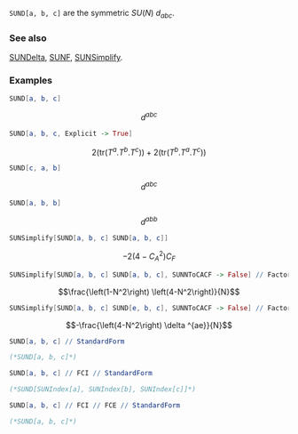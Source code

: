`SUND[a, b, c]` are the symmetric $SU(N)$ $d_{abc}$.

### See also

[SUNDelta](SUNDelta), [SUNF](SUNF), [SUNSimplify](SUNSimplify).

### Examples

```mathematica
SUND[a, b, c]
```

$$d^{abc}$$

```mathematica
SUND[a, b, c, Explicit -> True]
```

$$2 \left(\text{tr}(T^a.T^b.T^c)\right)+2 \left(\text{tr}(T^b.T^a.T^c)\right)$$

```mathematica
SUND[c, a, b]
```

$$d^{abc}$$

```mathematica
SUND[a, b, b]
```

$$d^{abb}$$

```mathematica
SUNSimplify[SUND[a, b, c] SUND[a, b, c]]
```

$$-2 \left(4-C_A^2\right) C_F$$

```mathematica
SUNSimplify[SUND[a, b, c] SUND[a, b, c], SUNNToCACF -> False] // Factor2
```

$$\frac{\left(1-N^2\right) \left(4-N^2\right)}{N}$$

```mathematica
SUNSimplify[SUND[a, b, c] SUND[e, b, c], SUNNToCACF -> False] // Factor2
```

$$-\frac{\left(4-N^2\right) \delta ^{ae}}{N}$$

```mathematica
SUND[a, b, c] // StandardForm

(*SUND[a, b, c]*)
```

```mathematica
SUND[a, b, c] // FCI // StandardForm

(*SUND[SUNIndex[a], SUNIndex[b], SUNIndex[c]]*)
```

```mathematica
SUND[a, b, c] // FCI // FCE // StandardForm

(*SUND[a, b, c]*)
```